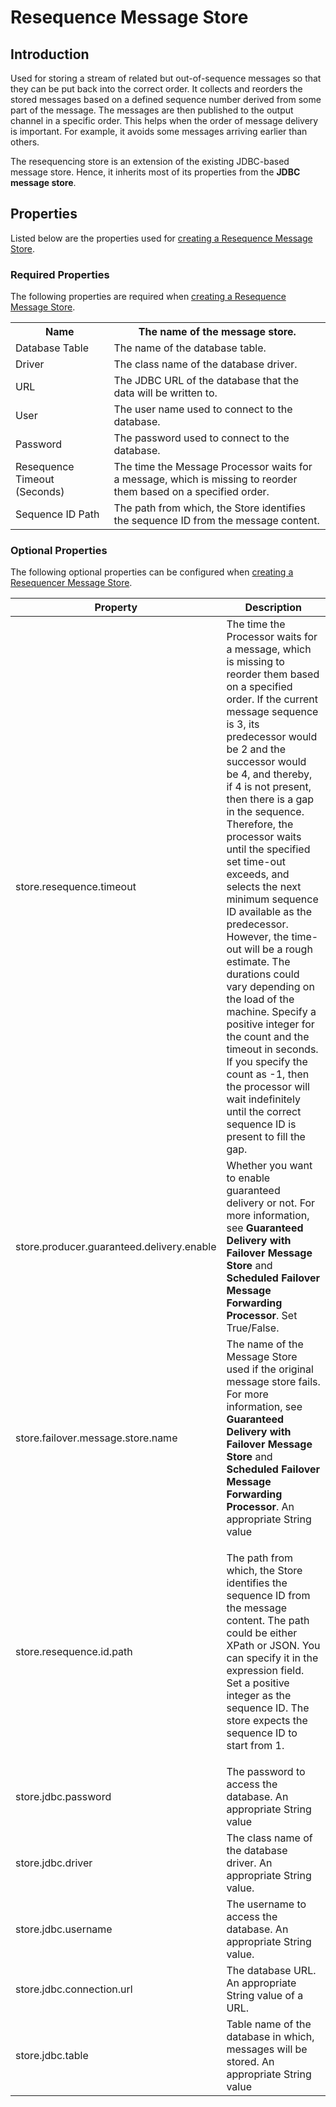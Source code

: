 # Resequence Message Store
## Introduction
Used for storing a stream of related but out-of-sequence messages so that they can be put back into the correct order. It collects and reorders the stored messages based on a defined sequence number derived from some part of the message. The messages are then published to the output channel in a specific order. This helps when the order of message delivery is important. For example, it avoids some messages arriving earlier than others.</br>

The resequencing store is an extension of the existing JDBC-based message store. Hence, it inherits most of its properties from the <b>JDBC message store</b>.

## Properties

Listed below are the properties used for [creating a Resequence Message Store](../../../develop/creating-artifacts/creating-a-message-store.md).

### Required Properties

The following properties are required when [creating a Resequence Message Store](../../../develop/creating-artifacts/creating-a-message-store.md).

<table>
  <tr>
    <th>Name</th>
    <th>
      The name of the message store.
    </th>
  </tr>
  <tr>
    <td>Database Table</td>
    <td>
      The name of the database table.
    </td>
  </tr>
  <tr>
    <td>Driver</td>
    <td>
      The class name of the database driver.
    </td>
  </tr>
  <tr>
    <td>URL</td>
    <td>
      The JDBC URL of the database that the data will be written to.
    </td>
  </tr>
  <tr>
    <td>User</td>
    <td>
      The user name used to connect to the database.
    </td>
  </tr>
  <tr>
    <td>Password</td>
    <td>
      The password used to connect to the database.
    </td>
  </tr>
  <tr>
    <td>Resequence Timeout (Seconds)</td>
    <td>
      The time the Message Processor waits for a message, which is missing to reorder them based on a specified order.
    </td>
  </tr>
  <tr>
    <td>Sequence ID Path</td>
    <td>
      The path from which, the Store identifies the sequence ID from the message content.
    </td>
  </tr>
</table>

### Optional Properties

The following optional properties can be configured when [creating a Resequencer Message Store](../../../develop/creating-artifacts/creating-a-message-store.md).

<table>
   <thead>
      <tr>
         <th>Property</th>
         <th>Description</th>
      </tr>
   </thead>
   <tbody>
      <tr>
         <td>store.resequence.timeout</td>
         <td>
            The time the Processor waits for a message, which is missing to reorder them based on a specified order. If the current message sequence is 3, its predecessor would be 2 and the successor would be 4, and thereby, if 4 is not present, then there is a gap in the sequence. Therefore, the processor waits until the specified set time-out exceeds, and selects the next minimum sequence ID available as the predecessor. However, the time-out will be a rough estimate. The durations could vary depending on the load of the machine. Specify a positive integer for the count and the timeout in seconds. If you specify the count as -1, then the processor will wait indefinitely until the correct sequence ID is present to fill the gap.
         </td>
      </tr>
      <tr>
         <td>
            store.producer.guaranteed.delivery.enable
         </td>
         <td>Whether you want to enable guaranteed delivery or not. For more information, see <b>Guaranteed Delivery with Failover Message Store</b> and <b>Scheduled Failover Message Forwarding Processor</b>. Set True/False.</td>
      </tr>
      <tr>
         <td>
            store.failover.message.store.name</pre>
         </td>
         <td>The name of the Message Store used if the original message store fails. For more information, see <b>Guaranteed Delivery with Failover Message Store</b> and <b>Scheduled Failover Message Forwarding Processor</b>. An appropriate String value</td>
      </tr>
      <tr>
         <td>store.resequence.id.path</td>
         <td>
            <p>The path from which, the Store identifies the sequence ID from the message content. The path could be either XPath or JSON. You can specify it in the expression field. Set a positive integer as the sequence ID. The store expects the sequence ID to start from 1.</p>
         </td>
      </tr>
      <tr>
         <td>store.jdbc.password</td>
         <td>The password to access the database. An appropriate String value</td>
      </tr>
      <tr>
         <td>store.jdbc.driver</td>
         <td>The class name of the database driver. An appropriate String value.</td>
      </tr>
      <tr>
         <td>store.jdbc.username</td>
         <td>The username to access the database. An appropriate String value.</td>
      </tr>
      <tr>
         <td>store.jdbc.connection.url</td>
         <td>The database URL. An appropriate String value of a URL.</td>
      </tr>
      <tr>
         <td>store.jdbc.table</td>
         <td>Table name of the database in which, messages will be stored. An appropriate String value</td>
      </tr>
   </tbody>
</table>